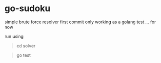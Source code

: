 # go-sudoku

simple brute force resolver
first commit only working as a golang test ... for now

run using
>cd solver

>go test
